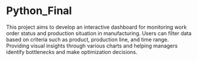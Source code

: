 # Python_Final
This project aims to develop an interactive dashboard for monitoring work order status and production situation in manufacturing. Users can filter data based on criteria such as product, production line, and time range. Providing visual insights through various charts and helping managers identify bottlenecks and make optimization decisions.
